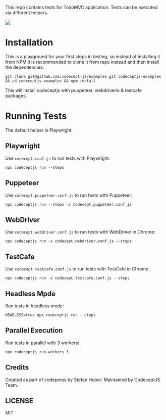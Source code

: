 This repo contains tests for TodoMVC application.
Tests can be executed via different helpers.

![](todo.png)

# Installation

This is a playground for your first steps in testing, so instead of installing it from NPM it is recommended to clone it from repo instead and then install the dependencies:

```
git clone git@github.com:codecept-js/examples.git codeceptjs-examples && cd codeceptjs-examples && npm install
```

This will install codeceptjs with puppeteer, webdriverio & testcafe packages. 

# Running Tests

The default helper is Playwright.

## Playwright

Use `codecept.conf.js` to run tests with Playwright:

```
npx codeceptjs run --steps
```

## Puppeteer

Use `codecept.puppeteer.conf.js` to run tests with Puppeteer:

```
npx codeceptjs run --steps -c codecept.puppeteer.conf.js 
```


## WebDriver

Use `codecept.webdriver.conf.js` to run tests with WebDriver in Chrome:

```
npx codeceptjs run -c codecept.webdriver.conf.js --steps 
```

## TestCafe

Use `codecept.testcafe.conf.js` to run tests with TestCafe in Chrome:

```
npx codeceptjs run -c codecept.testcafe.conf.js --steps 
```

## Headless Mpde

Run tests in headless mode:

```
HEADLESS=true npx codeceptjs run --steps
```

## Parallel Execution

Run tests in parallel with 3 workers:

```
npx codeceptjs run-workers 3
```

## Credits

Created as part of codepress by Stefan Huber.
Maintained by CodeceptJS Team.

## LICENSE

MIT

